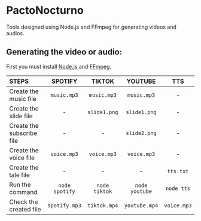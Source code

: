 # PactoNocturno

Tools designed using Node.js and FFmpeg for generating videos and audios.

## Generating the video or audio:

First you must install [Node.js](https://nodejs.org/en/download/package-manager) and [FFmpeg](https://ffmpeg.org/download.html).

| STEPS | SPOTIFY | TIKTOK | YOUTUBE | TTS |
| :------------ |:---------------: |:---------------:| :-----:| :-----:|
| Create the music file | ```music.mp3```  | ```music.mp3``` | ```music.mp3``` | - |
| Create the slide file | -  | ```slide1.png``` | ```slide1.png``` | - |
| Create the subscribe file | -  | - | ```slide2.png``` | - |
| Create the voice file | ```voice.mp3``` | ```voice.mp3``` | ```voice.mp3``` | - |
| Create the tale file | - | - | - | ```tts.txt``` |
| Run the command | ```node spotify``` | ```node tiktok``` | ```node youtube``` | ```node tts``` |
| Check the created file | ```spotify.mp3``` | ```tiktok.mp4``` | ```youtube.mp4``` | ```voice.mp3``` |
